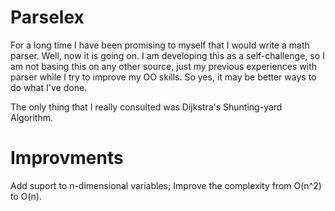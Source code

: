 # Parselex
For a long time I have been promising to myself that I would write a math parser. Well, now it is going on.
I am developing this as a self-challenge, so I am not basing this on any other source, just my previous experiences with parser while I try to improve my OO skills. So yes, it may be better ways to do what I've done.

The only thing that I really consulted was Dijkstra's Shunting-yard Algorithm.

# Improvments
Add suport to n-dimensional variables;
Improve the complexity from O(n^2) to O(n).
